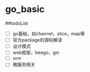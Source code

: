 # go_basic


##todoList
- [ ] go基础，如channel，slice，map等
- [ ] 官方package的源码解读
- [ ] 设计模式
- [ ] web框架，beego，gin
- [ ] orm
- [ ] 微服务相关
